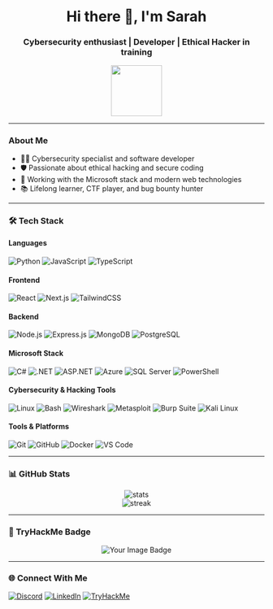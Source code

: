 <h1 align="center">Hi there 👋, I'm Sarah</h1>
<h3 align="center">Cybersecurity enthusiast | Developer | Ethical Hacker in training</h3>

<p align="center">
  <img src="https://media.giphy.com/media/3kPDmoWdBpQPNhCnUG/giphy.gif" width="100" />
</p>

---

### About Me
- 🧑‍💻 Cybersecurity specialist and software developer
- 🛡️ Passionate about ethical hacking and secure coding  
- 🧰 Working with the Microsoft stack and modern web technologies  
- 📚 Lifelong learner, CTF player, and bug bounty hunter  

---
### 🛠️ Tech Stack

#### Languages
![Python](https://img.shields.io/badge/Python-3776AB?style=for-the-badge&logo=python&logoColor=white)
![JavaScript](https://img.shields.io/badge/JavaScript-F7DF1E?style=for-the-badge&logo=javascript&logoColor=black)
![TypeScript](https://img.shields.io/badge/TypeScript-3178C6?style=for-the-badge&logo=typescript&logoColor=white)

#### Frontend
![React](https://img.shields.io/badge/React-20232A?style=for-the-badge&logo=react&logoColor=61DAFB)
![Next.js](https://img.shields.io/badge/Next.js-000000?style=for-the-badge&logo=nextdotjs&logoColor=white)
![TailwindCSS](https://img.shields.io/badge/Tailwind_CSS-38B2AC?style=for-the-badge&logo=tailwind-css&logoColor=white)

#### Backend
![Node.js](https://img.shields.io/badge/Node.js-339933?style=for-the-badge&logo=nodedotjs&logoColor=white)
![Express.js](https://img.shields.io/badge/Express.js-000000?style=for-the-badge&logo=express&logoColor=white)
![MongoDB](https://img.shields.io/badge/MongoDB-47A248?style=for-the-badge&logo=mongodb&logoColor=white)
![PostgreSQL](https://img.shields.io/badge/PostgreSQL-4169E1?style=for-the-badge&logo=postgresql&logoColor=white)

#### Microsoft Stack
![C#](https://img.shields.io/badge/C%23-239120?style=for-the-badge&logo=c-sharp&logoColor=white)
![.NET](https://img.shields.io/badge/.NET-512BD4?style=for-the-badge&logo=dotnet&logoColor=white)
![ASP.NET](https://img.shields.io/badge/ASP.NET-5C2D91?style=for-the-badge&logo=dotnet&logoColor=white)
![Azure](https://img.shields.io/badge/Azure-0078D4?style=for-the-badge&logo=microsoft-azure&logoColor=white)
![SQL Server](https://img.shields.io/badge/SQL_Server-CC2927?style=for-the-badge&logo=microsoft-sql-server&logoColor=white)
![PowerShell](https://img.shields.io/badge/PowerShell-5391FE?style=for-the-badge&logo=powershell&logoColor=white)

#### Cybersecurity & Hacking Tools
![Linux](https://img.shields.io/badge/Linux-FCC624?style=for-the-badge&logo=linux&logoColor=black)
![Bash](https://img.shields.io/badge/Bash-121011?style=for-the-badge&logo=gnu-bash&logoColor=white)
![Wireshark](https://img.shields.io/badge/Wireshark-1679A7?style=for-the-badge&logo=wireshark&logoColor=white)
![Metasploit](https://img.shields.io/badge/Metasploit-3F4C6F?style=for-the-badge)
![Burp Suite](https://img.shields.io/badge/Burp_Suite-FF7139?style=for-the-badge)
![Kali Linux](https://img.shields.io/badge/Kali_Linux-557C94?style=for-the-badge)

#### Tools & Platforms
![Git](https://img.shields.io/badge/Git-F05032?style=for-the-badge&logo=git&logoColor=white)
![GitHub](https://img.shields.io/badge/GitHub-181717?style=for-the-badge&logo=github&logoColor=white)
![Docker](https://img.shields.io/badge/Docker-2496ED?style=for-the-badge&logo=docker&logoColor=white)
![VS Code](https://img.shields.io/badge/VS_Code-007ACC?style=for-the-badge&logo=visual-studio-code&logoColor=white)

---

### 📊 GitHub Stats
<p align="center">
  <img src="https://github-readme-stats.vercel.app/api?username=SarahMarieDev&show_icons=true&theme=radical" alt="stats"/>
  <br/>
  <img src="https://github-readme-streak-stats.herokuapp.com/?user=SarahMarieDev&theme=radical" alt="streak"/>
</p>

---

### 🏅 TryHackMe Badge
<p align="center">
  <img src="https://tryhackme-badges.s3.amazonaws.com/SarahMarieDev.png" alt="Your Image Badge" />
</p>

---

### 🌐 Connect With Me
[![Discord](https://img.shields.io/badge/Discord-5865F2?style=for-the-badge&logo=discord&logoColor=white)](https://discordapp.com/users/529736403530285076)
[![LinkedIn](https://img.shields.io/badge/LinkedIn-0077B5?style=for-the-badge&logo=linkedin&logoColor=white)](https://linkedin.com/in/sarahschlueter1)
[![TryHackMe](https://img.shields.io/badge/TryHackMe-212121?style=for-the-badge&logo=tryhackme&logoColor=white)](https://tryhackme.com/p/SarahMarieDev)
